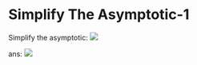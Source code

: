 # Simplify The Asymptotic-1

Simplify the asymptotic: <img src="https://render.githubusercontent.com/render/math?math=O\Big(\frac{n^{2}}{4} + \log^{4}n\cdot \sqrt{n}+n\cdot\log n \Big)">

ans: <img src="https://render.githubusercontent.com/render/math?math=O(n^{2})">
